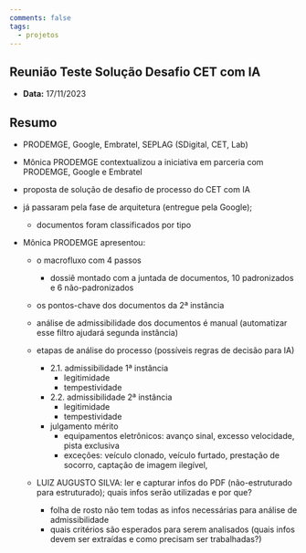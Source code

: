 ```yaml
---
comments: false
tags:
  - projetos
---
```


## Reunião Teste Solução Desafio CET com IA

- **Data:** 17/11/2023

## Resumo

* PRODEMGE, Google, Embratel, SEPLAG (SDigital, CET, Lab)

- Mônica PRODEMGE contextualizou a iniciativa em parceria com PRODEMGE, Google e Embratel

- proposta de solução de desafio de processo do CET com IA

- já passaram pela fase de arquitetura (entregue pela Google);
	- documentos foram classificados por tipo

- Mônica PRODEMGE apresentou:
	- o macrofluxo com 4 passos
		- dossiê montado com a juntada de documentos, 10 padronizados e 6 não-padronizados
	- os pontos-chave dos documentos da 2ª instância
	- análise de admissibilidade dos documentos é manual (automatizar esse filtro ajudará segunda instância)
	- etapas de análise do processo (possíveis regras de decisão para IA)
		- 2.1. admissibilidade 1ª instância
			- legitimidade
			- tempestividade
		- 2.2. admissibilidade 2ª instância
			- legitimidade
			- tempestividade
		- julgamento mérito
			- equipamentos eletrônicos: avanço sinal, excesso velocidade, pista exclusiva
			- exceções: veículo clonado, veículo furtado, prestação de socorro, captação de imagem ilegível, 

	- LUIZ AUGUSTO SILVA: ler e capturar infos do PDF (não-estruturado para estruturado); quais infos serão utilizadas e por que?
		- folha de rosto não tem todas as infos necessárias para análise de admissibilidade
		- quais critérios são esperados para serem analisados (quais infos devem ser extraídas e como precisam ser trabalhadas?)


